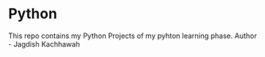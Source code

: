 # Python
This repo contains my Python Projects of my pyhton learning phase.
Author - Jagdish Kachhawah

